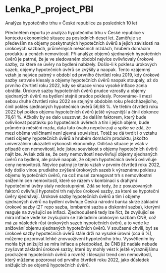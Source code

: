 # Lenka_P_project_PBI
Analýza hypotečního trhu v České republice za posledních 10 let

Předmětem reportu je analýza hypotečního trhu v České republice v kontextu ekonomické situace za posledních deset let. Zaměřuje se především na objemy poskytnutých hypotečních úvěrů a jejich závislosti na úrokových sazbách, průměrných měsíčních mzdách, hrubém domácím produktu a cenách nemovitostí. 
Při analýze objemů sjednaných hypotečních úvěrů je patrné, že je ve sledovaném období nejvíce ovlivňovaly úrokové sazby, za které se úvěry na bydlení nabízely. Došlo-li k poklesu úrokových sazeb, objemy hypotečních úvěrů se zvýšily a naopak. Tento vzájemný vztah je nejvíce patrný v období od prvního čtvrtletí roku 2019, kdy úrokové sazby setrvale klesaly a objemy hypotečních úvěrů naopak stoupaly, až do prvního čtvrtletí roku 2022, kdy se situace vinou vysoké inflace zcela obrátila. Úrokové sazby hypotečních úvěrů prudce vzrostly a objemy sjednaných úvěrů na bydlení stejně prudce poklesly. Porovnáme-li mezi sebou druhé čtvrtletí roku 2022 se stejným obdobím roku předcházejícího, činil pokles sjednaných hypotečních úvěrů 56,68 %. Ve třetím čtvrtletí roku 2022 byl pokles objemu hypotečních úvěrů ještě výraznější a činil dokonce 76,61 %. 
Ačkoliv by se dalo usuzovat, že dalším faktorem, který bude ovlivňovat poptávku po hypotečních úvěrech a tím i jejich objem, bude průměrná měsíční mzda, data tuto úvahu nepotvrzují a spíše se zdá, že mezi oběma veličinami není zjevná souvislost. Totéž se dá tvrdit i o vztahu mezi objemy hypotečních úvěrů a hrubém domácím produktu, jakožto univerzálním ukazateli výkonosti ekonomiky. Odlišná situace je však v případě cen nemovitostí, kde jistou souvislost s objemy hypotečních úvěrů najít lze. Avšak zdá se, že ceny nemovitostí neovlivňují objemy sjednaných úvěrů na bydlení, ale právě naopak, že objem hypotečních úvěrů ovlivňuje ceny nemovitostí. Nejvíce patrný je tento vztah v prvním čtvrtletí roku 2022, kdy došlo vinou prudkého zvýšení úrokových sazeb k výraznému poklesu objemu hypotečních úvěrů, na což musel zareagovat trh s nemovitostmi snížením cen nemovitostí, které se rázem v kombinaci s drahými hypotečními úvěry staly nedostupnými. Zdá se tedy, že z posuzovaných faktorů ovlivňují hypoteční trh nejvíce úrokové sazby, za které se hypoteční úvěry sjednávají. 
Úrokové sazby hypotečních úvěrů a tím i objemy sjednaných úvěrů na bydlení ovlivňuje Česká národní banka skrze základní úrokové sazby (2T repo sazba, lombardní sazba a diskontní sazba), kterými reaguje na zvyšující se inflaci. Zjednodušeně tedy lze říct, že zvyšující se míra inflace vede ke zvyšujícím se základním úrokovým sazbám ČNB, což má za následek růst úrokových sazeb hypotečních úvěrů, a to vede ke snižování objemu sjednaných hypotečních úvěrů. V současné chvíli, byť se úrokové sazby hypotečních úvěrů stále drží na vysoké úrovni (cca 6 %), můžeme pozorovat lehké znovuoživení hypotečního trhu. Vysvětlením by mohla být snižující se míra inflace a předpoklad, že ČNB již nadále nebude zvyšovat základní úrokové sazby, které by mohly vést k ještě výraznějšímu prodražení hypotečních úvěrů a rovněž i klesající trend cen nemovitostí, který můžeme pozorovat od prvního čtvrtletí roku 2022, jako důsledek snižujících se objemů hypotečních úvěrů. 

